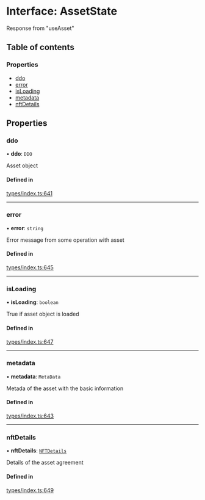 # Interface: AssetState

Response from "useAsset"

## Table of contents

### Properties

- [ddo](AssetState.md#ddo)
- [error](AssetState.md#error)
- [isLoading](AssetState.md#isloading)
- [metadata](AssetState.md#metadata)
- [nftDetails](AssetState.md#nftdetails)

## Properties

### ddo

• **ddo**: `DDO`

Asset object

#### Defined in

[types/index.ts:641](https://github.com/nevermined-io/components-catalog/blob/b886bce/catalog/src/types/index.ts#L641)

___

### error

• **error**: `string`

Error message from some operation with asset

#### Defined in

[types/index.ts:645](https://github.com/nevermined-io/components-catalog/blob/b886bce/catalog/src/types/index.ts#L645)

___

### isLoading

• **isLoading**: `boolean`

True if asset object is loaded

#### Defined in

[types/index.ts:647](https://github.com/nevermined-io/components-catalog/blob/b886bce/catalog/src/types/index.ts#L647)

___

### metadata

• **metadata**: `MetaData`

Metada of the asset with the basic information

#### Defined in

[types/index.ts:643](https://github.com/nevermined-io/components-catalog/blob/b886bce/catalog/src/types/index.ts#L643)

___

### nftDetails

• **nftDetails**: [`NFTDetails`](NFTDetails.md)

Details of the asset agreement

#### Defined in

[types/index.ts:649](https://github.com/nevermined-io/components-catalog/blob/b886bce/catalog/src/types/index.ts#L649)
